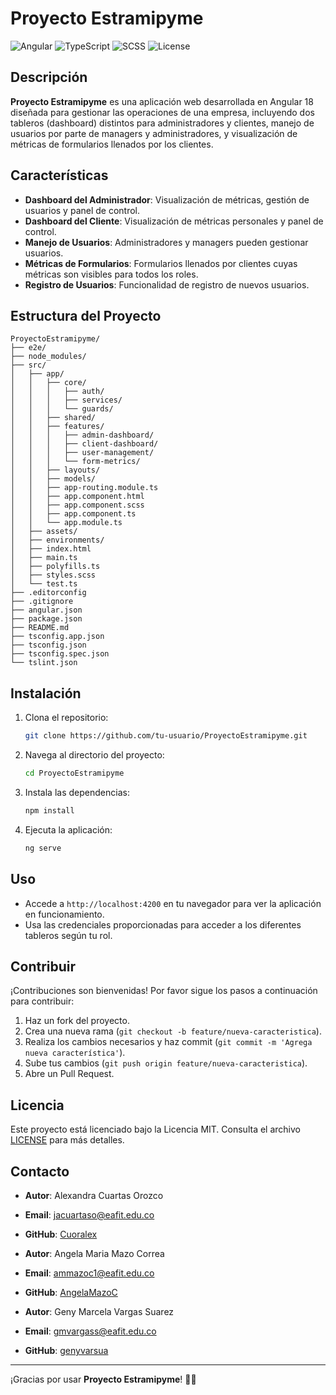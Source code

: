 # Proyecto Estramipyme

![Angular](https://img.shields.io/badge/Angular-18-red)
![TypeScript](https://img.shields.io/badge/TypeScript-4-blue)
![SCSS](https://img.shields.io/badge/SCSS-3-pink)
![License](https://img.shields.io/badge/License-MIT-green)

## Descripción

**Proyecto Estramipyme** es una aplicación web desarrollada en Angular 18 diseñada para gestionar las operaciones de una empresa, incluyendo dos tableros (dashboard) distintos para administradores y clientes, manejo de usuarios por parte de managers y administradores, y visualización de métricas de formularios llenados por los clientes.

## Características

- **Dashboard del Administrador**: Visualización de métricas, gestión de usuarios y panel de control.
- **Dashboard del Cliente**: Visualización de métricas personales y panel de control.
- **Manejo de Usuarios**: Administradores y managers pueden gestionar usuarios.
- **Métricas de Formularios**: Formularios llenados por clientes cuyas métricas son visibles para todos los roles.
- **Registro de Usuarios**: Funcionalidad de registro de nuevos usuarios.

## Estructura del Proyecto

```plaintext
ProyectoEstramipyme/
├── e2e/                       
├── node_modules/              
├── src/                       
│   ├── app/                   
│   │   ├── core/              
│   │   │   ├── auth/          
│   │   │   ├── services/      
│   │   │   └── guards/        
│   │   ├── shared/            
│   │   ├── features/          
│   │   │   ├── admin-dashboard/
│   │   │   ├── client-dashboard/
│   │   │   ├── user-management/
│   │   │   └── form-metrics/
│   │   ├── layouts/            
│   │   ├── models/             
│   │   ├── app-routing.module.ts 
│   │   ├── app.component.html
│   │   ├── app.component.scss
│   │   ├── app.component.ts
│   │   └── app.module.ts
│   ├── assets/                 
│   ├── environments/           
│   ├── index.html
│   ├── main.ts
│   ├── polyfills.ts
│   ├── styles.scss             
│   └── test.ts
├── .editorconfig
├── .gitignore
├── angular.json
├── package.json
├── README.md
├── tsconfig.app.json
├── tsconfig.json
├── tsconfig.spec.json
└── tslint.json
```

## Instalación

1. Clona el repositorio:
    ```bash
    git clone https://github.com/tu-usuario/ProyectoEstramipyme.git
    ```
2. Navega al directorio del proyecto:
    ```bash
    cd ProyectoEstramipyme
    ```
3. Instala las dependencias:
    ```bash
    npm install
    ```
4. Ejecuta la aplicación:
    ```bash
    ng serve
    ```

## Uso

- Accede a `http://localhost:4200` en tu navegador para ver la aplicación en funcionamiento.
- Usa las credenciales proporcionadas para acceder a los diferentes tableros según tu rol.

## Contribuir

¡Contribuciones son bienvenidas! Por favor sigue los pasos a continuación para contribuir:

1. Haz un fork del proyecto.
2. Crea una nueva rama (`git checkout -b feature/nueva-caracteristica`).
3. Realiza los cambios necesarios y haz commit (`git commit -m 'Agrega nueva característica'`).
4. Sube tus cambios (`git push origin feature/nueva-caracteristica`).
5. Abre un Pull Request.

## Licencia

Este proyecto está licenciado bajo la Licencia MIT. Consulta el archivo [LICENSE](LICENSE) para más detalles.

## Contacto

- **Autor**: Alexandra Cuartas Orozco
- **Email**: jacuartaso@eafit.edu.co
- **GitHub**: [Cuoralex](https://github.com/Cuoralex)

- **Autor**: Angela Maria Mazo Correa
- **Email**: ammazoc1@eafit.edu.co
- **GitHub**: [AngelaMazoC](https://github.com/AngelaMazoC)

- **Autor**: Geny Marcela Vargas Suarez
- **Email**: gmvargass@eafit.edu.co
- **GitHub**: [genyvarsua](https://github.com/genyvarsua)

---

¡Gracias por usar **Proyecto Estramipyme**! 💼✨
```
